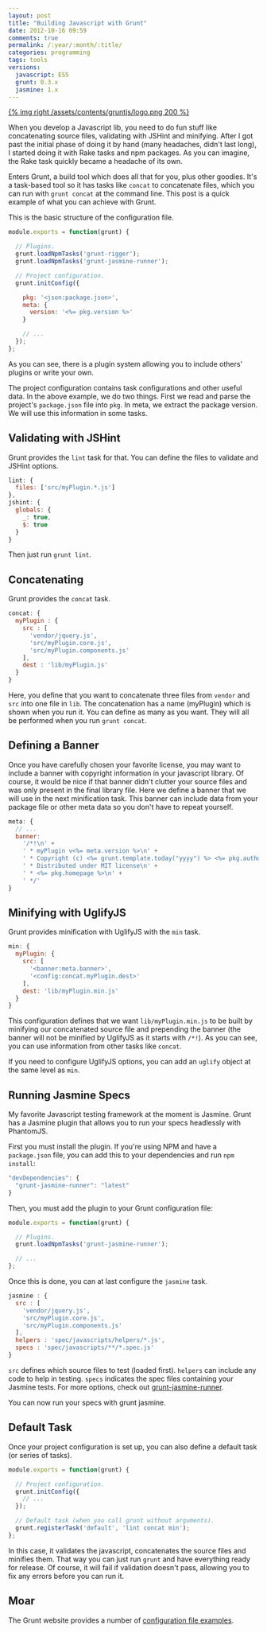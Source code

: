 ```yaml
---
layout: post
title: "Building Javascript with Grunt"
date: 2012-10-16 09:59
comments: true
permalink: /:year/:month/:title/
categories: programming
tags: tools
versions:
  javascript: ES5
  grunt: 0.3.x
  jasmine: 1.x
---
```


[{% img right /assets/contents/gruntjs/logo.png 200 %}][grunt]

When you develop a Javascript lib, you need to do fun stuff like concatenating
source files, validating with JSHint and minifying. After I got past the initial
phase of doing it by hand (many headaches, didn't last long), I started doing it
with Rake tasks and npm packages. As you can imagine, the Rake task quickly
became a headache of its own.

Enters Grunt, a build tool which does all that for you, plus other goodies. It's
a task-based tool so it has tasks like `concat` to concatenate files, which you
can run with `grunt concat` at the command line. This post is a quick example of
what you can achieve with Grunt.

<!--more-->

This is the basic structure of the configuration file.

```js
module.exports = function(grunt) {

  // Plugins.
  grunt.loadNpmTasks('grunt-rigger');
  grunt.loadNpmTasks('grunt-jasmine-runner');

  // Project configuration.
  grunt.initConfig({

    pkg: '<json:package.json>',
    meta: {
      version: '<%= pkg.version %>'
    }

    // ...
  });
};
```

As you can see, there is a plugin system allowing you to include others' plugins
or write your own.

The project configuration contains task configurations and other useful data. In
the above example, we do two things. First we read and parse the project's
`package.json` file into `pkg`. In meta, we extract the package version. We will
use this information in some tasks.

## Validating with JSHint

Grunt provides the `lint` task for that. You can define the files to validate
and JSHint options.

```js
lint: {
  files: ['src/myPlugin.*.js']
},
jshint: {
  globals: {
    _: true,
    $: true
  }
}
```

Then just run `grunt lint`.

## Concatenating

Grunt provides the `concat` task.

```js
concat: {
  myPlugin : {
    src : [
      'vendor/jquery.js',
      'src/myPlugin.core.js',
      'src/myPlugin.components.js'
    ],
    dest : 'lib/myPlugin.js'
  }
}
```

Here, you define that you want to concatenate three files from `vendor` and
`src` into one file in `lib`. The concatenation has a name (myPlugin) which is
shown when you run it. You can define as many as you want. They will all be
performed when you run `grunt concat`.

## Defining a Banner

Once you have carefully chosen your favorite license, you may want to include a
banner with copyright information in your javascript library. Of course, it
would be nice if that banner didn't clutter your source files and was only
present in the final library file. Here we define a banner that we will use in
the next minification task. This banner can include data from your package file
or other meta data so you don't have to repeat yourself.

```js
meta: {
  // ...
  banner:
    '/*!\n' +
    ' * myPlugin v<%= meta.version %>\n' +
    ' * Copyright (c) <%= grunt.template.today("yyyy") %> <%= pkg.author %>\n' +
    ' * Distributed under MIT license\n' +
    ' * <%= pkg.homepage %>\n' +
    ' */'
}
```

## Minifying with UglifyJS

Grunt provides minification with UglifyJS with the `min` task.

```js
min: {
  myPlugin: {
    src: [
      '<banner:meta.banner>',
      '<config:concat.myPlugin.dest>'
    ],
    dest: 'lib/myPlugin.min.js'
  }
}
```

This configuration defines that we want `lib/myPlugin.min.js` to be built by
minifying our concatenated source file and prepending the banner (the banner
will not be minified by UglifyJS as it starts with `/*!`). As you can see, you
can use information from other tasks like `concat`.

If you need to configure UglifyJS options, you can add an `uglify` object at the
same level as `min`.

## Running Jasmine Specs

My favorite Javascript testing framework at the moment is Jasmine. Grunt has a
Jasmine plugin that allows you to run your specs headlessly with PhantomJS.

First you must install the plugin. If you're using NPM and have a `package.json`
file, you can add this to your dependencies and run `npm install`:

```js
"devDependencies": {
  "grunt-jasmine-runner": "latest"
}
```

Then, you must add the plugin to your Grunt configuration file:

```js
module.exports = function(grunt) {

  // Plugins.
  grunt.loadNpmTasks('grunt-jasmine-runner');

  // ...
};
```

Once this is done, you can at last configure the `jasmine` task.

```js
jasmine : {
  src : [
    'vendor/jquery.js',
    'src/myPlugin.core.js',
    'src/myPlugin.components.js'
  ],
  helpers : 'spec/javascripts/helpers/*.js',
  specs : 'spec/javascripts/**/*.spec.js'
}
```

`src` defines which source files to test (loaded first). `helpers` can include
any code to help in testing. `specs` indicates the spec files containing your
Jasmine tests. For more options, check out
[grunt-jasmine-runner][grunt-jasmine-runner].

You can now run your specs with grunt jasmine.

## Default Task

Once your project configuration is set up, you can also define a default task
(or series of tasks).

```js
module.exports = function(grunt) {

  // Project configuration.
  grunt.initConfig({
    // ...
  });

  // Default task (when you call grunt without arguments).
  grunt.registerTask('default', 'lint concat min');
};
```

In this case, it validates the javascript, concatenates the source files and
minifies them. That way you can just run `grunt` and have everything ready for
release. Of course, it will fail if validation doesn't pass, allowing you to fix
any errors before you can run it.

## Moar

The Grunt website provides a number of [configuration file
examples][grunt-examples].

[grunt]: http://gruntjs.com
[grunt-examples]: https://github.com/gruntjs/grunt/blob/0.3-stable/docs/example_gruntfiles.md
[grunt-jasmine-runner]: https://github.com/jasmine-contrib/grunt-jasmine-runner
